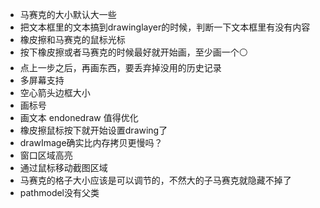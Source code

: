 - 马赛克的大小默认大一些
- 把文本框里的文本搞到drawinglayer的时候，判断一下文本框里有没有内容
- 橡皮擦和马赛克的鼠标光标
- 按下橡皮擦或者马赛克的时候最好就开始画，至少画一个⚪
- 点上一步之后，再画东西，要丢弃掉没用的历史记录
- 多屏幕支持
- 空心箭头边框大小
- 画标号
- 画文本 endonedraw 值得优化
- 橡皮擦鼠标按下就开始设置drawing了
- drawImage确实比内存拷贝更慢吗？
- 窗口区域高亮
- 通过鼠标移动截图区域
- 马赛克的格子大小应该是可以调节的，不然大的子马赛克就隐藏不掉了
- pathmodel没有父类
